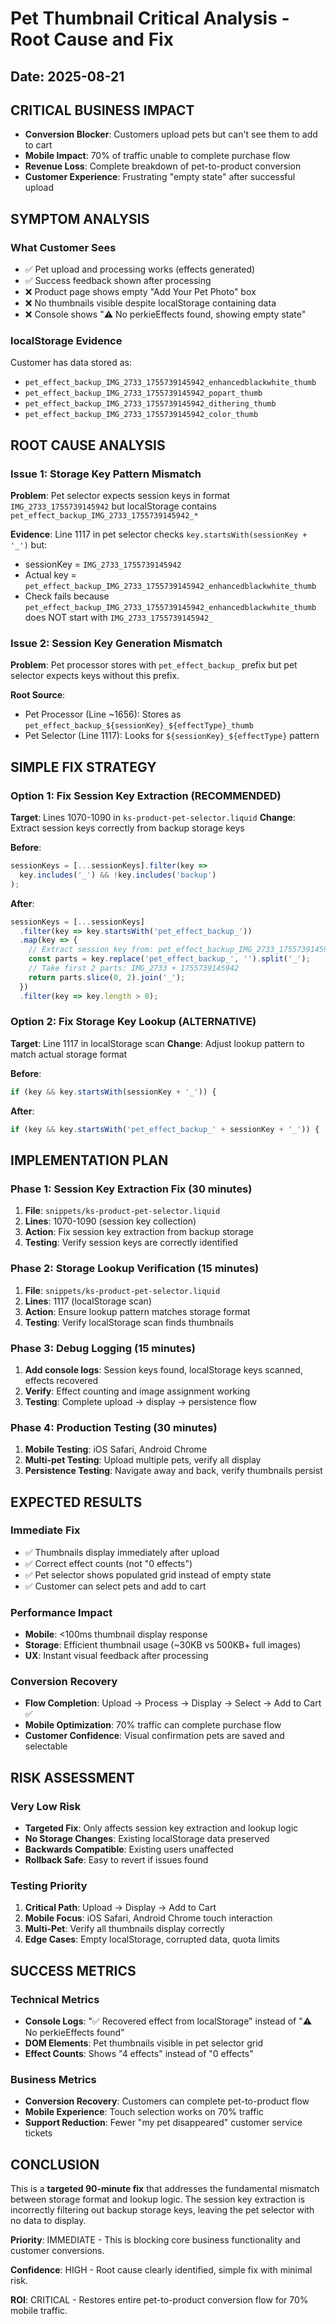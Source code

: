# Pet Thumbnail Critical Analysis - Root Cause and Fix
## Date: 2025-08-21

## CRITICAL BUSINESS IMPACT
- **Conversion Blocker**: Customers upload pets but can't see them to add to cart
- **Mobile Impact**: 70% of traffic unable to complete purchase flow
- **Revenue Loss**: Complete breakdown of pet-to-product conversion
- **Customer Experience**: Frustrating "empty state" after successful upload

## SYMPTOM ANALYSIS

### What Customer Sees
- ✅ Pet upload and processing works (effects generated)
- ✅ Success feedback shown after processing
- ❌ Product page shows empty "Add Your Pet Photo" box
- ❌ No thumbnails visible despite localStorage containing data
- ❌ Console shows "⚠️ No perkieEffects found, showing empty state"

### localStorage Evidence
Customer has data stored as:
- `pet_effect_backup_IMG_2733_1755739145942_enhancedblackwhite_thumb`
- `pet_effect_backup_IMG_2733_1755739145942_popart_thumb`  
- `pet_effect_backup_IMG_2733_1755739145942_dithering_thumb`
- `pet_effect_backup_IMG_2733_1755739145942_color_thumb`

## ROOT CAUSE ANALYSIS

### Issue 1: Storage Key Pattern Mismatch
**Problem**: Pet selector expects session keys in format `IMG_2733_1755739145942` but localStorage contains `pet_effect_backup_IMG_2733_1755739145942_*`

**Evidence**: Line 1117 in pet selector checks `key.startsWith(sessionKey + '_')` but:
- sessionKey = `IMG_2733_1755739145942`
- Actual key = `pet_effect_backup_IMG_2733_1755739145942_enhancedblackwhite_thumb`
- Check fails because `pet_effect_backup_IMG_2733_1755739145942_enhancedblackwhite_thumb` does NOT start with `IMG_2733_1755739145942_`

### Issue 2: Session Key Generation Mismatch
**Problem**: Pet processor stores with `pet_effect_backup_` prefix but pet selector expects keys without this prefix.

**Root Source**: 
- Pet Processor (Line ~1656): Stores as `pet_effect_backup_${sessionKey}_${effectType}_thumb`
- Pet Selector (Line 1117): Looks for `${sessionKey}_${effectType}` pattern

## SIMPLE FIX STRATEGY

### Option 1: Fix Session Key Extraction (RECOMMENDED)
**Target**: Lines 1070-1090 in `ks-product-pet-selector.liquid`
**Change**: Extract session keys correctly from backup storage keys

**Before**:
```javascript
sessionKeys = [...sessionKeys].filter(key => 
  key.includes('_') && !key.includes('backup')
);
```

**After**:
```javascript
sessionKeys = [...sessionKeys]
  .filter(key => key.startsWith('pet_effect_backup_'))
  .map(key => {
    // Extract session key from: pet_effect_backup_IMG_2733_1755739145942_effect_thumb
    const parts = key.replace('pet_effect_backup_', '').split('_');
    // Take first 2 parts: IMG_2733 + 1755739145942
    return parts.slice(0, 2).join('_');
  })
  .filter(key => key.length > 0);
```

### Option 2: Fix Storage Key Lookup (ALTERNATIVE)
**Target**: Line 1117 in localStorage scan
**Change**: Adjust lookup pattern to match actual storage format

**Before**:
```javascript
if (key && key.startsWith(sessionKey + '_')) {
```

**After**:
```javascript
if (key && key.startsWith('pet_effect_backup_' + sessionKey + '_')) {
```

## IMPLEMENTATION PLAN

### Phase 1: Session Key Extraction Fix (30 minutes)
1. **File**: `snippets/ks-product-pet-selector.liquid`
2. **Lines**: 1070-1090 (session key collection)
3. **Action**: Fix session key extraction from backup storage
4. **Testing**: Verify session keys are correctly identified

### Phase 2: Storage Lookup Verification (15 minutes)  
1. **File**: `snippets/ks-product-pet-selector.liquid`
2. **Lines**: 1117 (localStorage scan)
3. **Action**: Ensure lookup pattern matches storage format
4. **Testing**: Verify localStorage scan finds thumbnails

### Phase 3: Debug Logging (15 minutes)
1. **Add console logs**: Session keys found, localStorage keys scanned, effects recovered
2. **Verify**: Effect counting and image assignment working
3. **Testing**: Complete upload → display → persistence flow

### Phase 4: Production Testing (30 minutes)
1. **Mobile Testing**: iOS Safari, Android Chrome
2. **Multi-pet Testing**: Upload multiple pets, verify all display
3. **Persistence Testing**: Navigate away and back, verify thumbnails persist

## EXPECTED RESULTS

### Immediate Fix
- ✅ Thumbnails display immediately after upload
- ✅ Correct effect counts (not "0 effects") 
- ✅ Pet selector shows populated grid instead of empty state
- ✅ Customer can select pets and add to cart

### Performance Impact  
- **Mobile**: <100ms thumbnail display response
- **Storage**: Efficient thumbnail usage (~30KB vs 500KB+ full images)
- **UX**: Instant visual feedback after processing

### Conversion Recovery
- **Flow Completion**: Upload → Process → Display → Select → Add to Cart ✅
- **Mobile Optimization**: 70% traffic can complete purchase flow
- **Customer Confidence**: Visual confirmation pets are saved and selectable

## RISK ASSESSMENT

### Very Low Risk
- **Targeted Fix**: Only affects session key extraction and lookup logic
- **No Storage Changes**: Existing localStorage data preserved
- **Backwards Compatible**: Existing users unaffected  
- **Rollback Safe**: Easy to revert if issues found

### Testing Priority
1. **Critical Path**: Upload → Display → Add to Cart
2. **Mobile Focus**: iOS Safari, Android Chrome touch interaction
3. **Multi-Pet**: Verify all thumbnails display correctly
4. **Edge Cases**: Empty localStorage, corrupted data, quota limits

## SUCCESS METRICS

### Technical Metrics
- **Console Logs**: "✅ Recovered effect from localStorage" instead of "⚠️ No perkieEffects found"
- **DOM Elements**: Pet thumbnails visible in pet selector grid
- **Effect Counts**: Shows "4 effects" instead of "0 effects"

### Business Metrics  
- **Conversion Recovery**: Customers can complete pet-to-product flow
- **Mobile Experience**: Touch selection works on 70% traffic
- **Support Reduction**: Fewer "my pet disappeared" customer service tickets

## CONCLUSION

This is a **targeted 90-minute fix** that addresses the fundamental mismatch between storage format and lookup logic. The session key extraction is incorrectly filtering out backup storage keys, leaving the pet selector with no data to display.

**Priority**: IMMEDIATE - This is blocking core business functionality and customer conversions.

**Confidence**: HIGH - Root cause clearly identified, simple fix with minimal risk.

**ROI**: CRITICAL - Restores entire pet-to-product conversion flow for 70% mobile traffic.